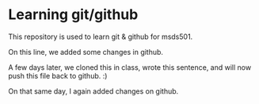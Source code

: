 # Learning git/github

This repository is used to learn git & github for msds501. 

On this line, we added some changes in github.

A few days later, we cloned this in class, wrote this sentence, and will now push this file back to github. :)

On that same day, I again added changes on github.

